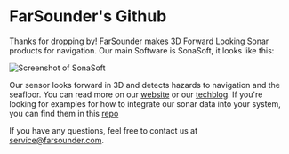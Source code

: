 # FarSounder's Github

Thanks for dropping by! FarSounder makes 3D Forward Looking Sonar products for navigation. Our main Software is SonaSoft, it looks like this:

![Screenshot of SonaSoft](https://images.squarespace-cdn.com/content/v1/60cce3169290423b889a1b09/487f24df-af30-45cd-af68-e2e1ce92bcd6/Screenshot+%28100%29.png?format=1500w)

Our sensor looks forward in 3D and detects hazards to navigation and the seafloor. You can read more on our [website](https://www.farsounder.com/) or our [techblog](https://www.farsounder.com/blog). If you're looking for examples
for how to integrate our sonar data into your system, you can find them in this [repo](https://github.com/farsounder/SDKMessageExample)

If you have any questions, feel free to contact us at service@farsounder.com.
